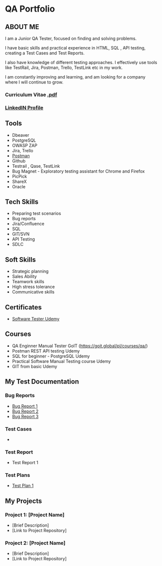 # QA Portfolio
## ABOUT ME

I am a Junior QA Tester, focused on finding and solving problems. 

I have basic skills and practical experience in HTML, SQL , API testing, creating
a Test Cases and Test Reports.

I also have knowledge of different testing approaches. I effectively use tools like
TestRail, Jira, Postman, Trello, TestLink etc in my work. 

I am constantly improving and learning, and am looking for a company where I
will continue to grow.

### Curriculum Vitae [.pdf](https://github.com/MichalKapustka3/QAPortfolio/blob/fe6d6668aa3bd348b8f499a2b7b28aca9766b2ab/cv2michalkapustka.pdf)
### [LinkedIN Profile](https://www.linkedin.com/in/michał-kapustka-qa3/)


## Tools
- Dbeaver
- PostgreSQL
- OWASP ZAP
- Jira, Trello
- [Postman](https://www.postman.com/)
- Github
- Testrail , Qase, TestLink
- Bug Magnet - Exploratory testing assistant for Chrome and Firefox
- PicPick
- ShareX
- Oracle

## Tech Skills
- Preparing test scenarios
- Bug reports
- Jira/Confluence
- SQL
- GIT/SVN
- API Testing
- SDLC

## Soft Skills
- Strategic planning
- Sales Ability
- Teamwork skills
- High stress tolerance
- Communicative skills

## Certificates
- [Software Tester Udemy](https://github.com/MichalKapustka3/QAPortfolio/blob/f67ff90015e39fb621fe343f793536a7044bf8e6/Certificates/Testeroprogramowaniaudemy.pdf)


## Courses
- QA Enginner Manual Tester GoIT (https://goit.global/pl/courses/qa/)
- Postman REST API testing Udemy
- SQL for beginner - PostgreSQL Udemy
- Practical Software Manual Testing course Udemy
- GIT from basic Udemy


## My Test Documentation
### Bug Reports
- [Bug Report 1](https://github.com/MichalKapustka3/QAPortfolio/blob/36f49864e6d44e64b6a279462a331712d12f3612/Exemples/BugReport/br1.pdf)
- [Bug Report 2](https://github.com/MichalKapustka3/QAPortfolio/blob/95503424ca2be05bc2943da2476ed16f6088788e/Exemples/BugReport/br2.pdf)
- [Bug Report 3](https://github.com/MichalKapustka3/QAPortfolio/blob/95503424ca2be05bc2943da2476ed16f6088788e/Exemples/BugReport/br3.pdf)

### Test Cases
- 
### Test Report
- Test Report 1

### Test Plans
- [Test Plan 1](https://github.com/MichalKapustka3/QAPortfolio/blob/8ca53fa66d0ede71d91a3d13416faac5bfdc6468/Exemples/Test%20plan/Testplan1.pdf)

## My Projects
### Project 1: [Project Name]
- [Brief Description]
- [Link to Project Repository]

### Project 2: [Project Name]
- [Brief Description]
- [Link to Project Repository]
